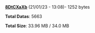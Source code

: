 [**8DtCXaXb**](/data/8DtCXaXb.txt) (21/01/23 - 13:08)- 1252 bytes

**Total Datas**: 5663

**Total Size**: 33.96 MB / 34.0 MB